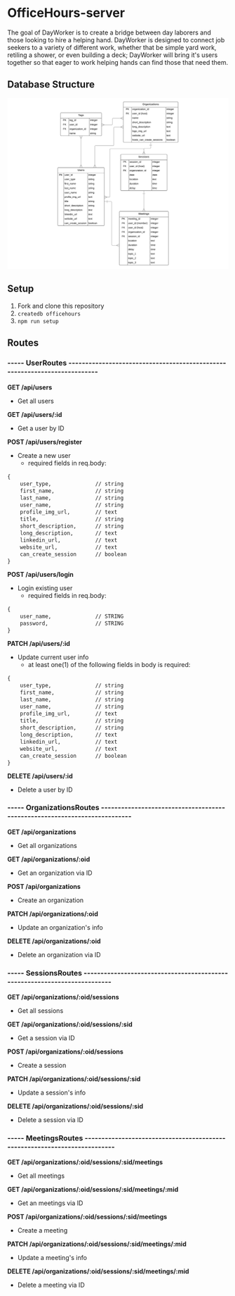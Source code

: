 # OfficeHours-server
The goal of DayWorker is to create a bridge between day laborers and those looking to hire a helping hand. DayWorker is designed to connect job seekers to a variety of different work, whether that be simple yard work, retiling a shower, or even building a deck; DayWorker will bring it's users together so that eager to work helping hands can find those that need them.

## Database Structure

![](./images/officeHours-ERD.png)

## Setup
1. Fork and clone this repository
1. `createdb officehours`
1. `npm run setup`

## Routes

### ----- UserRoutes --------------------------------------------------------------------------

**GET /api/users**
- Get all users

**GET /api/users/:id**
- Get a user by ID

**POST /api/users/register**
- Create a new user
    - required fields in req.body:
```
{
    user_type,              // string
    first_name,             // string
    last_name,              // string
    user_name,              // string
    profile_img_url,        // text
    title,                  // string
    short_description,      // string
    long_description,       // text
    linkedin_url,           // text
    website_url,            // text
    can_create_session      // boolean
}
```

**POST /api/users/login**
- Login existing user
    - required fields in req.body:
```
{
    user_name,              // STRING
    password,               // STRING
}
```

**PATCH /api/users/:id**
- Update current user info
    - at least one(1) of the following fields in body is required:
```
{
    user_type,              // string
    first_name,             // string
    last_name,              // string
    user_name,              // string
    profile_img_url,        // text
    title,                  // string
    short_description,      // string
    long_description,       // text
    linkedin_url,           // text
    website_url,            // text
    can_create_session      // boolean
}
```

**DELETE /api/users/:id**
- Delete a user by ID


### ----- OrganizationsRoutes --------------------------------------------------------------------------

**GET /api/organizations**
- Get all organizations

**GET /api/organizations/:oid**
- Get an organization via ID

**POST /api/organizations**
- Create an organization

**PATCH /api/organizations/:oid**
- Update an organization's info

**DELETE /api/organizations/:oid**
- Delete an organization via ID


### ----- SessionsRoutes --------------------------------------------------------------------------

**GET /api/organizations/:oid/sessions**
- Get all sessions

**GET /api/organizations/:oid/sessions/:sid**
- Get a session via ID

**POST /api/organizations/:oid/sessions**
- Create a session

**PATCH /api/organizations/:oid/sessions/:sid**
- Update a session's info

**DELETE /api/organizations/:oid/sessions/:sid**
- Delete a session via ID 


### ----- MeetingsRoutes --------------------------------------------------------------------------

**GET /api/organizations/:oid/sessions/:sid/meetings**
- Get all meetings

**GET /api/organizations/:oid/sessions/:sid/meetings/:mid**
- Get an meetings via ID

**POST /api/organizations/:oid/sessions/:sid/meetings**
- Create a meeting

**PATCH /api/organizations/:oid/sessions/:sid/meetings/:mid**
- Update a meeting's info

**DELETE /api/organizations/:oid/sessions/:sid/meetings/:mid**
- Delete a meeting via ID

